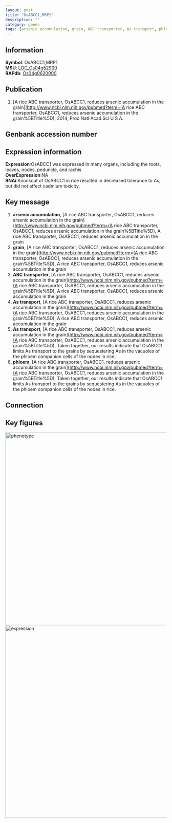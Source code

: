 ```yaml
---
layout: post
title: "OsABCC1,MRP1"
description: ""
category: genes
tags: [arsenic accumulation, grain, ABC transporter, As transport, phloem, Gene]
---
```


## Information
__Symbol__: OsABCC1,MRP1  
__MSU__: [LOC_Os04g52900](http://rice.plantbiology.msu.edu/cgi-bin/ORF_infopage.cgi?orf=LOC_Os04g52900)  
__RAPdb__: [Os04g0620000](http://rapdb.dna.affrc.go.jp/viewer/gbrowse_details/irgsp1?name=Os04g0620000)  

## Publication
1. [A rice ABC transporter, OsABCC1, reduces arsenic accumulation in the grain](http://www.ncbi.nlm.nih.gov/pubmed?term=(A rice ABC transporter, OsABCC1, reduces arsenic accumulation in the grain%5BTitle%5D), 2014, Proc Natl Acad Sci U S A.

## Genbank accession number

## Expression information
__Expression__:OsABCC1 was expressed in many organs, including the roots, leaves, nodes, peduncle, and rachis  
__OverExpression__:NA  
__RNAi__:Knockout of OsABCC1 in rice resulted in decreased tolerance to As, but did not affect cadmium toxicity.  

## Key message
1. __arsenic accumulation__, [A rice ABC transporter, OsABCC1, reduces arsenic accumulation in the grain](http://www.ncbi.nlm.nih.gov/pubmed?term=(A rice ABC transporter, OsABCC1, reduces arsenic accumulation in the grain%5BTitle%5D), A rice ABC transporter, OsABCC1, reduces arsenic accumulation in the grain
2. __grain__, [A rice ABC transporter, OsABCC1, reduces arsenic accumulation in the grain](http://www.ncbi.nlm.nih.gov/pubmed?term=(A rice ABC transporter, OsABCC1, reduces arsenic accumulation in the grain%5BTitle%5D), A rice ABC transporter, OsABCC1, reduces arsenic accumulation in the grain
3. __ABC transporter__, [A rice ABC transporter, OsABCC1, reduces arsenic accumulation in the grain](http://www.ncbi.nlm.nih.gov/pubmed?term=(A rice ABC transporter, OsABCC1, reduces arsenic accumulation in the grain%5BTitle%5D), A rice ABC transporter, OsABCC1, reduces arsenic accumulation in the grain
4. __As transport__, [A rice ABC transporter, OsABCC1, reduces arsenic accumulation in the grain](http://www.ncbi.nlm.nih.gov/pubmed?term=(A rice ABC transporter, OsABCC1, reduces arsenic accumulation in the grain%5BTitle%5D), A rice ABC transporter, OsABCC1, reduces arsenic accumulation in the grain
5. __As transport__, [A rice ABC transporter, OsABCC1, reduces arsenic accumulation in the grain](http://www.ncbi.nlm.nih.gov/pubmed?term=(A rice ABC transporter, OsABCC1, reduces arsenic accumulation in the grain%5BTitle%5D), Taken together, our results indicate that OsABCC1 limits As transport to the grains by sequestering As in the vacuoles of the phloem companion cells of the nodes in rice.
6. __phloem__, [A rice ABC transporter, OsABCC1, reduces arsenic accumulation in the grain](http://www.ncbi.nlm.nih.gov/pubmed?term=(A rice ABC transporter, OsABCC1, reduces arsenic accumulation in the grain%5BTitle%5D), Taken together, our results indicate that OsABCC1 limits As transport to the grains by sequestering As in the vacuoles of the phloem companion cells of the nodes in rice.

## Connection

## Key figures
<img src="http://ricencode.github.io/images/OsABCC1.pheno.png" alt="phenotype"  style="width: 600px;"/>

<img src="http://ricencode.github.io/images/OsABCC1.exp.png" alt="expression"  style="width: 600px;"/>


